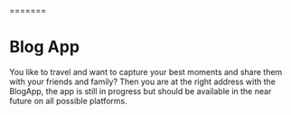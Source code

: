 

=======
# Blog App

You like to travel and want to capture your best moments and share them with your friends and family?
Then you are at the right address with the BlogApp, the app is still in progress but should be available in the near future on all possible platforms.

